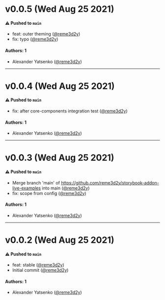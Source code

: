 # v0.0.5 (Wed Aug 25 2021)

#### ⚠️ Pushed to `main`

- feat: outer theming ([@reme3d2y](https://github.com/reme3d2y))
- fix: typo ([@reme3d2y](https://github.com/reme3d2y))

#### Authors: 1

- Alexander Yatsenko ([@reme3d2y](https://github.com/reme3d2y))

---

# v0.0.4 (Wed Aug 25 2021)

#### ⚠️ Pushed to `main`

- fix: after core-components integration test ([@reme3d2y](https://github.com/reme3d2y))

#### Authors: 1

- Alexander Yatsenko ([@reme3d2y](https://github.com/reme3d2y))

---

# v0.0.3 (Wed Aug 25 2021)

#### ⚠️ Pushed to `main`

- Merge branch 'main' of https://github.com/reme3d2y/storybook-addon-live-examples into main ([@reme3d2y](https://github.com/reme3d2y))
- fix: scope from config ([@reme3d2y](https://github.com/reme3d2y))

#### Authors: 1

- Alexander Yatsenko ([@reme3d2y](https://github.com/reme3d2y))

---

# v0.0.2 (Wed Aug 25 2021)

#### ⚠️ Pushed to `main`

- feat: stable ([@reme3d2y](https://github.com/reme3d2y))
- Initial commit ([@reme3d2y](https://github.com/reme3d2y))

#### Authors: 1

- Alexander Yatsenko ([@reme3d2y](https://github.com/reme3d2y))
